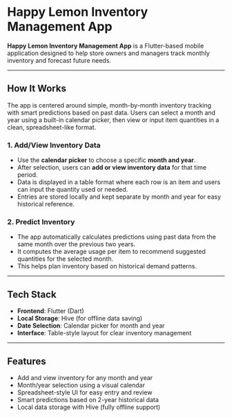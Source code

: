 # Happy Lemon Inventory Management App

**Happy Lemon Inventory Management App** is a Flutter-based mobile application designed to help store owners and managers track monthly inventory and forecast future needs.

---

## How It Works

The app is centered around simple, month-by-month inventory tracking with smart predictions based on past data. Users can select a month and year using a built-in calendar picker, then view or input item quantities in a clean, spreadsheet-like format.

### 1. Add/View Inventory Data

- Use the **calendar picker** to choose a specific **month and year**.
- After selection, users can **add or view inventory data** for that time period.
- Data is displayed in a table format where each row is an item and users can input the quantity used or needed.
- Entries are stored locally and kept separate by month and year for easy historical reference.

### 2. Predict Inventory

- The app automatically calculates predictions using past data from the same month over the previous two years.
- It computes the average usage per item to recommend suggested quantities for the selected month.
- This helps plan inventory based on historical demand patterns.

---

## Tech Stack

- **Frontend**: Flutter (Dart)
- **Local Storage**: Hive (for offline data saving)
- **Date Selection**: Calendar picker for month and year
- **Interface**: Table-style layout for clear inventory management

---

## Features

- Add and view inventory for any month and year  
- Month/year selection using a visual calendar  
- Spreadsheet-style UI for easy entry and review  
- Smart predictions based on 2-year historical data  
- Local data storage with Hive (fully offline support)  
